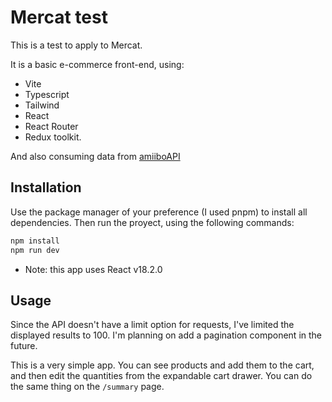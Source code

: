 # Mercat test

This is a test to apply to Mercat.

It is a basic e-commerce front-end, using:
* Vite
* Typescript
* Tailwind
* React
* React Router
* Redux toolkit.

And also consuming data from [amiiboAPI](https://www.amiiboapi.com/api/amiibo)

## Installation

Use the package manager of your preference (I used pnpm) to install all dependencies. Then run the proyect, using the following commands:

```bash
npm install
npm run dev
```

- Note: this app uses React v18.2.0

## Usage

Since the API doesn't have a limit option for requests, I've limited the displayed results to 100. I'm planning on add a pagination component in the future. 

This is a very simple app. You can see products and add them to the cart, and then edit the quantities from the expandable cart drawer.
You can do the same thing on the ```/summary``` page.
